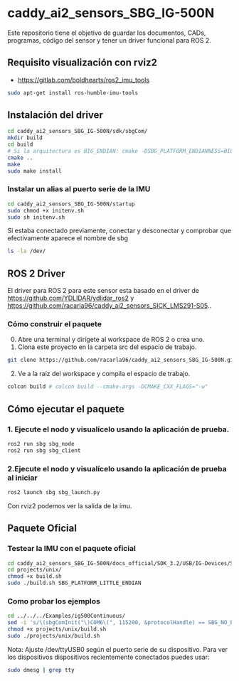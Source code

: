 # caddy_ai2_sensors_SBG_IG-500N

Este repositorio tiene el objetivo de guardar los documentos, CADs, programas, código del sensor y tener un driver funcional para ROS 2.

## Requisito visualización con rviz2

- https://gitlab.com/boldhearts/ros2_imu_tools
```bash
sudo apt-get install ros-humble-imu-tools
```

## Instalación del driver

```bash
cd caddy_ai2_sensors_SBG_IG-500N/sdk/sbgCom/
mkdir build
cd build
# Si la arquitectura es BIG_ENDIAN: cmake -DSBG_PLATFORM_ENDIANNESS=BIG ..
cmake .. 
make
sudo make install
```

### Instalar un alias al puerto serie de la IMU

```bash
cd caddy_ai2_sensors_SBG_IG-500N/startup
sudo chmod +x initenv.sh
sudo sh initenv.sh
```

Si estaba conectado previamente, conectar y desconectar y comprobar que efectivamente aparece el nombre de sbg

```bash
ls -la /dev/
```

## ROS 2 Driver

El driver para ROS 2 para este sensor esta basado en el driver de https://github.com/YDLIDAR/ydlidar_ros2 y https://github.com/racarla96/caddy_ai2_sensors_SICK_LMS291-S05..

### Cómo construir el paquete

0) Abre una terminal y dirígete al workspace de ROS 2 o crea uno.
1) Clona este proyecto en la carpeta src del espacio de trabajo.
```bash
git clone https://github.com/racarla96/caddy_ai2_sensors_SBG_IG-500N.git
```
2) Ve a la raíz del workspace y compila el espacio de trabajo.
```bash
colcon build # colcon build --cmake-args -DCMAKE_CXX_FLAGS="-w"
```

## Cómo ejecutar el paquete

### 1. Ejecute el nodo y visualícelo usando la aplicación de prueba.

```bash
ros2 run sbg sbg_node
ros2 run sbg sbg_client
```

### 2.Ejecute el nodo y visualícelo usando la aplicación de prueba al iniciar

```bash
ros2 launch sbg sbg_launch.py
```

Con rviz2 podemos ver la salida de la imu.

## Paquete Oficial

### Testear la IMU con el paquete oficial

```bash
cd caddy_ai2_sensors_SBG_IG-500N/docs_official/SDK_3.2/USB/IG-Devices/Software\ Development/sbgCom/
cd projects/unix/
chmod +x build.sh
sudo ./build.sh SBG_PLATFORM_LITTLE_ENDIAN
```
### Como probar los ejemplos

```bash
cd ../../../Examples/ig500Continuous/
sed -i 's/\(sbgComInit("\)COM6\(", 115200, &protocolHandle) == SBG_NO_ERROR\)/\1\/dev\/ttyUSB0\2/' src/ig500Continuous.c
chmod +x projects/unix/build.sh
sudo ./projects/unix/build.sh
```

Nota: Ajuste /dev/ttyUSB0 según el puerto serie de su dispositivo. Para ver los dispositivos dispositivos recientemente conectados puedes usar:

```bash
sudo dmesg | grep tty
```

